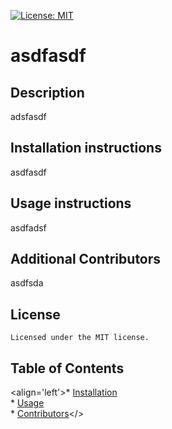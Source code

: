 
[![License: MIT](https://img.shields.io/badge/License-MIT-yellow.svg)](https://opensource.org/licenses/MIT)
# asdfasdf

## Description
adsfasdf


## Installation instructions 
asdfasdf

  ## Usage instructions 
  asdfadsf

  ## Additional Contributors
  asdfsda
## License
    Licensed under the MIT license.
## Table of Contents
<align='left'>* [Installation](#Installation-instructions)<br> * [Usage](#Usage-instructions)<br> * [Contributors](#Additional-Contributors)</>

